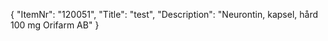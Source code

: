 {
  "ItemNr": "120051",
  "Title": "test",
  "Description": "Neurontin, kapsel, hård 100 mg Orifarm AB"
}